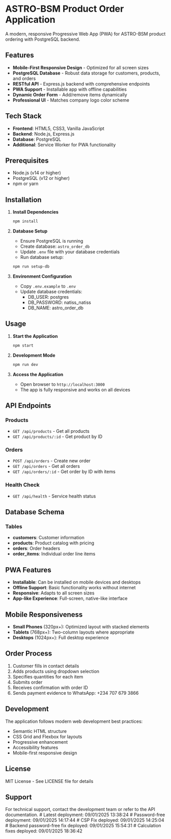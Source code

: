 # ASTRO-BSM Product Order Application

A modern, responsive Progressive Web App (PWA) for ASTRO-BSM product ordering with PostgreSQL backend.

## Features

- **Mobile-First Responsive Design** - Optimized for all screen sizes
- **PostgreSQL Database** - Robust data storage for customers, products, and orders
- **RESTful API** - Express.js backend with comprehensive endpoints
- **PWA Support** - Installable app with offline capabilities
- **Dynamic Order Form** - Add/remove items dynamically
- **Professional UI** - Matches company logo color scheme

## Tech Stack

- **Frontend**: HTML5, CSS3, Vanilla JavaScript
- **Backend**: Node.js, Express.js
- **Database**: PostgreSQL
- **Additional**: Service Worker for PWA functionality

## Prerequisites

- Node.js (v14 or higher)
- PostgreSQL (v12 or higher)
- npm or yarn

## Installation

1. **Install Dependencies**
   ```bash
   npm install
   ```

2. **Database Setup**
   - Ensure PostgreSQL is running
   - Create database: `astro_order_db`
   - Update `.env` file with your database credentials
   - Run database setup:
   ```bash
   npm run setup-db
   ```

3. **Environment Configuration**
   - Copy `.env.example` to `.env`
   - Update database credentials:
     - DB_USER: postgres
     - DB_PASSWORD: natiss_natiss
     - DB_NAME: astro_order_db

## Usage

1. **Start the Application**
   ```bash
   npm start
   ```
   
2. **Development Mode**
   ```bash
   npm run dev
   ```

3. **Access the Application**
   - Open browser to `http://localhost:3000`
   - The app is fully responsive and works on all devices

## API Endpoints

### Products
- `GET /api/products` - Get all products
- `GET /api/products/:id` - Get product by ID

### Orders
- `POST /api/orders` - Create new order
- `GET /api/orders` - Get all orders
- `GET /api/orders/:id` - Get order by ID with items

### Health Check
- `GET /api/health` - Service health status

## Database Schema

### Tables
- **customers**: Customer information
- **products**: Product catalog with pricing
- **orders**: Order headers
- **order_items**: Individual order line items

## PWA Features

- **Installable**: Can be installed on mobile devices and desktops
- **Offline Support**: Basic functionality works without internet
- **Responsive**: Adapts to all screen sizes
- **App-like Experience**: Full-screen, native-like interface

## Mobile Responsiveness

- **Small Phones** (320px+): Optimized layout with stacked elements
- **Tablets** (768px+): Two-column layouts where appropriate
- **Desktops** (1024px+): Full desktop experience

## Order Process

1. Customer fills in contact details
2. Adds products using dropdown selection
3. Specifies quantities for each item
4. Submits order
5. Receives confirmation with order ID
6. Sends payment evidence to WhatsApp: +234 707 679 3866

## Development

The application follows modern web development best practices:
- Semantic HTML structure
- CSS Grid and Flexbox for layouts
- Progressive enhancement
- Accessibility features
- Mobile-first responsive design

## License

MIT License - See LICENSE file for details

## Support

For technical support, contact the development team or refer to the API documentation.
#   L a t e s t   d e p l o y m e n t :   0 9 / 0 1 / 2 0 2 5   1 3 : 3 8 : 2 4  
 #   P a s s w o r d - f r e e   d e p l o y m e n t :   0 9 / 0 1 / 2 0 2 5   1 4 : 1 7 : 4 4  
 #   C S P   F i x   d e p l o y e d :   0 9 / 0 1 / 2 0 2 5   1 4 : 2 5 : 0 4  
 #   B a c k e n d   p a s s w o r d - f r e e   f i x   d e p l o y e d :   0 9 / 0 1 / 2 0 2 5   1 5 : 5 4 : 3 1  
 #   C a l c u l a t i o n   f i x e s   d e p l o y e d :   0 9 / 0 1 / 2 0 2 5   1 8 : 3 6 : 4 2  
 
